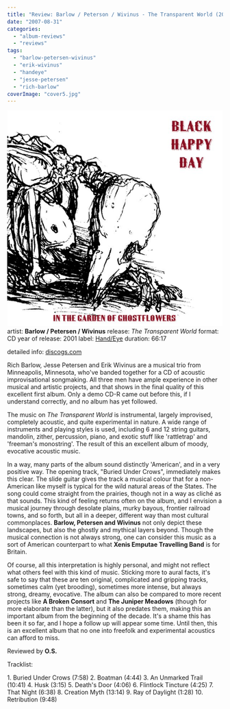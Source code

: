 ```yaml
---
title: "Review: Barlow / Peterson / Wivinus - The Transparent World (2001)"
date: "2007-08-31"
categories: 
  - "album-reviews"
  - "reviews"
tags: 
  - "barlow-petersen-wivinus"
  - "erik-wivinus"
  - "handeye"
  - "jesse-petersen"
  - "rich-barlow"
coverImage: "cover5.jpg"
---
```


[![](images/cover5.jpg "bpw_ttw")](http://www.eveningoflight.nl/wordpress/wp-content/uploads/2011/08/cover5.jpg)artist: **Barlow / Petersen / Wivinus** release: _The Transparent World_ format: CD year of release: 2001 label: [Hand/Eye](http://www.somedarkholler.com/) duration: 66:17

detailed info: [discogs.com](http://www.discogs.com/Barlow-Petersen-Wivinus-The-Transparent-World/release/1558074)

Rich Barlow, Jesse Petersen and Erik Wivinus are a musical trio from Minneapolis, Minnesota, who've banded together for a CD of acoustic improvisational songmaking. All three men have ample experience in other musical and artistic projects, and that shows in the final quality of this excellent first album. Only a demo CD-R came out before this, if I understand correctly, and no album has yet followed.

The music on _The Transparent World_ is instrumental, largely improvised, completely acoustic, and quite experimental in nature. A wide range of instruments and playing styles is used, including 6 and 12 string guitars, mandolin, zither, percussion, piano, and exotic stuff like 'rattletrap' and 'freeman's monostring'. The result of this an excellent album of moody, evocative acoustic music.

In a way, many parts of the album sound distinctly 'American', and in a very positive way. The opening track, "Buried Under Crows", immediately makes this clear. The slide guitar gives the track a musical colour that for a non-American like myself is typical for the wild natural areas of the States. The song could come straight from the prairies, though not in a way as cliché as that sounds. This kind of feeling returns often on the album, and I envision a musical journey through desolate plains, murky bayous, frontier railroad towns, and so forth, but all in a deeper, different way than most cultural commonplaces. **Barlow, Petersen and Wivinus** not only depict these landscapes, but also the ghostly and mythical layers beyond. Though the musical connection is not always strong, one can consider this music as a sort of American counterpart to what **Xenis Emputae Travelling Band** is for Britain.

Of course, all this interpretation is highly personal, and might not reflect what others feel with this kind of music. Sticking more to aural facts, it's safe to say that these are ten original, complicated and gripping tracks, sometimes calm (yet brooding), sometimes more intense, but always strong, dreamy, evocative. The album can also be compared to more recent projects like **A Broken Consort** and **The Juniper Meadows** (though for more elaborate than the latter), but it also predates them, making this an important album from the beginning of the decade. It's a shame this has been it so far, and I hope a follow up will appear some time. Until then, this is an excellent album that no one into freefolk and experimental acoustics can afford to miss.

Reviewed by **O.S.**

Tracklist:

1\. Buried Under Crows (7:58) 2. Boatman (4:44) 3. An Unmarked Trail (10:41) 4. Husk (3:15) 5. Death's Door (4:06) 6. Flintlock Tincture (4:25) 7. That Night (6:38) 8. Creation Myth (13:14) 9. Ray of Daylight (1:28) 10. Retribution (9:48)
